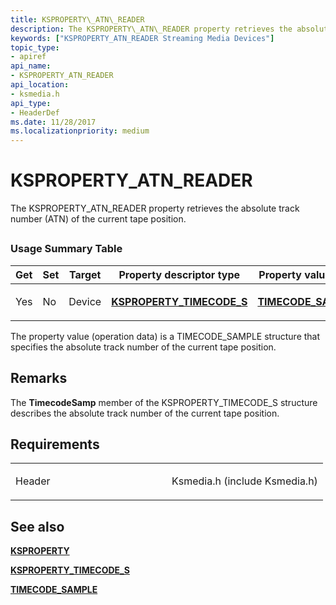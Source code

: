 ```yaml
---
title: KSPROPERTY\_ATN\_READER
description: The KSPROPERTY\_ATN\_READER property retrieves the absolute track number (ATN) of the current tape position.
keywords: ["KSPROPERTY_ATN_READER Streaming Media Devices"]
topic_type:
- apiref
api_name:
- KSPROPERTY_ATN_READER
api_location:
- ksmedia.h
api_type:
- HeaderDef
ms.date: 11/28/2017
ms.localizationpriority: medium
---
```


# KSPROPERTY\_ATN\_READER


The KSPROPERTY\_ATN\_READER property retrieves the absolute track number (ATN) of the current tape position.

## <span id="ddk_ksproperty_atn_reader_ks"></span><span id="DDK_KSPROPERTY_ATN_READER_KS"></span>


### Usage Summary Table

<table>
<colgroup>
<col width="20%" />
<col width="20%" />
<col width="20%" />
<col width="20%" />
<col width="20%" />
</colgroup>
<thead>
<tr class="header">
<th>Get</th>
<th>Set</th>
<th>Target</th>
<th>Property descriptor type</th>
<th>Property value type</th>
</tr>
</thead>
<tbody>
<tr class="odd">
<td><p>Yes</p></td>
<td><p>No</p></td>
<td><p>Device</p></td>
<td><p><a href="/windows-hardware/drivers/ddi/ksmedia/ns-ksmedia-ksproperty_timecode_s" data-raw-source="[&lt;strong&gt;KSPROPERTY_TIMECODE_S&lt;/strong&gt;](/windows-hardware/drivers/ddi/ksmedia/ns-ksmedia-ksproperty_timecode_s)"><strong>KSPROPERTY_TIMECODE_S</strong></a></p></td>
<td><p><a href="/windows-hardware/drivers/ddi/ksmedia/ns-ksmedia-tagtimecode_sample" data-raw-source="[&lt;strong&gt;TIMECODE_SAMPLE&lt;/strong&gt;](/windows-hardware/drivers/ddi/ksmedia/ns-ksmedia-tagtimecode_sample)"><strong>TIMECODE_SAMPLE</strong></a></p></td>
</tr>
</tbody>
</table>

 

The property value (operation data) is a TIMECODE\_SAMPLE structure that specifies the absolute track number of the current tape position.

Remarks
-------

The **TimecodeSamp** member of the KSPROPERTY\_TIMECODE\_S structure describes the absolute track number of the current tape position.

Requirements
------------

<table>
<colgroup>
<col width="50%" />
<col width="50%" />
</colgroup>
<tbody>
<tr class="odd">
<td><p>Header</p></td>
<td>Ksmedia.h (include Ksmedia.h)</td>
</tr>
</tbody>
</table>

## See also


[**KSPROPERTY**](/windows-hardware/drivers/ddi/ks/ns-ks-ksidentifier)

[**KSPROPERTY\_TIMECODE\_S**](/windows-hardware/drivers/ddi/ksmedia/ns-ksmedia-ksproperty_timecode_s)

[**TIMECODE\_SAMPLE**](/windows-hardware/drivers/ddi/ksmedia/ns-ksmedia-tagtimecode_sample)

